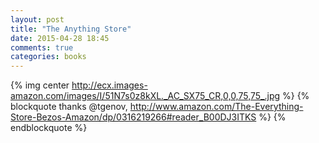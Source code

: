 ```yaml
---
layout: post
title: "The Anything Store"
date: 2015-04-28 18:45
comments: true
categories: books
---
```

{% img center http://ecx.images-amazon.com/images/I/51N7s0z8kXL._AC_SX75_CR,0,0,75,75_.jpg %}
{% blockquote thanks @tgenov, http://www.amazon.com/The-Everything-Store-Bezos-Amazon/dp/0316219266#reader_B00DJ3ITKS %}
{% endblockquote %}
